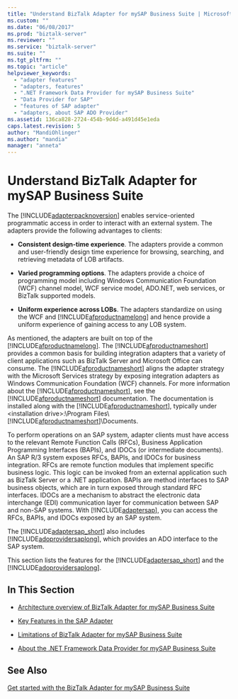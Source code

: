 ```yaml
---
title: "Understand BizTalk Adapter for mySAP Business Suite | Microsoft Docs"
ms.custom: ""
ms.date: "06/08/2017"
ms.prod: "biztalk-server"
ms.reviewer: ""
ms.service: "biztalk-server"
ms.suite: ""
ms.tgt_pltfrm: ""
ms.topic: "article"
helpviewer_keywords: 
  - "adapter features"
  - "adapters, features"
  - ".NET Framework Data Provider for mySAP Business Suite"
  - "Data Provider for SAP"
  - "features of SAP adapter"
  - "adapters, about SAP ADO Provider"
ms.assetid: 136ca828-2724-454b-9d4d-a491d45e1eda
caps.latest.revision: 5
author: "MandiOhlinger"
ms.author: "mandia"
manager: "anneta"
---
```

# Understand BizTalk Adapter for mySAP Business Suite
The [!INCLUDE[adapterpacknoversion](../../includes/adapterpacknoversion-md.md)] enables service-oriented programmatic access in order to interact with an external system. The adapters provide the following advantages to clients:  
  
-   **Consistent design-time experience**. The adapters provide a common and user-friendly design time experience for browsing, searching, and retrieving metadata of LOB artifacts.  
  
-   **Varied programming options**. The adapters provide a choice of programming model including Windows Communication Foundation (WCF) channel model, WCF service model, ADO.NET, web services, or BizTalk supported models.  
  
-   **Uniform experience across LOBs**. The adapters standardize on using the WCF and [!INCLUDE[afproductnamelong](../../includes/afproductnamelong-md.md)] and hence provide a uniform experience of gaining access to any LOB system.  
  
 As mentioned, the adapters are built on top of the [!INCLUDE[afproductnamelong](../../includes/afproductnamelong-md.md)]. The [!INCLUDE[afproductnameshort](../../includes/afproductnameshort-md.md)] provides a common basis for building integration adapters that a variety of client applications such as BizTalk Server and Microsoft Office can consume. The [!INCLUDE[afproductnameshort](../../includes/afproductnameshort-md.md)] aligns the adapter strategy with the Microsoft Services strategy by exposing integration adapters as Windows Communication Foundation (WCF) channels. For more information about the [!INCLUDE[afproductnameshort](../../includes/afproductnameshort-md.md)], see the [!INCLUDE[afproductnameshort](../../includes/afproductnameshort-md.md)] documentation. The documentation is installed along with the [!INCLUDE[afproductnameshort](../../includes/afproductnameshort-md.md)], typically under \<installation drive>:\Program Files\\[!INCLUDE[afproductnameshort](../../includes/afproductnameshort-md.md)]\Documents.  
  
 To perform operations on an SAP system, adapter clients must have access to the relevant Remote Function Calls (RFCs), Business Application Programming Interfaces (BAPIs), and IDOCs (or intermediate documents). An SAP R/3 system exposes RFCs, BAPIs, and IDOCs for business integration. RFCs are remote function modules that implement specific business logic. This logic can be invoked from an external application such as BizTalk Server or a .NET application. BAPIs are method interfaces to SAP business objects, which are in turn exposed through standard RFC interfaces. IDOCs are a mechanism to abstract the electronic data interchange (EDI) communication layer for communication between SAP and non-SAP systems. With [!INCLUDE[adaptersap](../../includes/adaptersap-md.md)], you can access the RFCs, BAPIs, and IDOCs exposed by an SAP system.  
  
 The [!INCLUDE[adaptersap_short](../../includes/adaptersap-short-md.md)] also includes [!INCLUDE[adoprovidersaplong](../../includes/adoprovidersaplong-md.md)], which provides an ADO interface to the SAP system.  
  
 This section lists the features for the [!INCLUDE[adaptersap_short](../../includes/adaptersap-short-md.md)] and the [!INCLUDE[adoprovidersaplong](../../includes/adoprovidersaplong-md.md)].  
  
## In This Section  
  
-   [Architecture overview of BizTalk Adapter for mySAP Business Suite](../../adapters-and-accelerators/adapter-sap/architecture-overview-of-the-biztalk-adapter-for-mysap-business-suite.md)  
  
-   [Key Features in the SAP Adapter](../../adapters-and-accelerators/adapter-sap/key-features-in-the-sap-adapter.md)  
  
-   [Limitations of BizTalk Adapter for mySAP Business Suite](../../adapters-and-accelerators/adapter-sap/limitations-of-biztalk-adapter-for-mysap-business-suite.md)  
  
-   [About the .NET Framework Data Provider for mySAP Business Suite](../../adapters-and-accelerators/adapter-sap/about-the-net-framework-data-provider-for-mysap-business-suite.md)  
  
## See Also  
[Get started with the BizTalk Adapter for mySAP Business Suite](../../adapters-and-accelerators/adapter-sap/get-started-with-the-biztalk-adapter-for-mysap-business-suite.md)